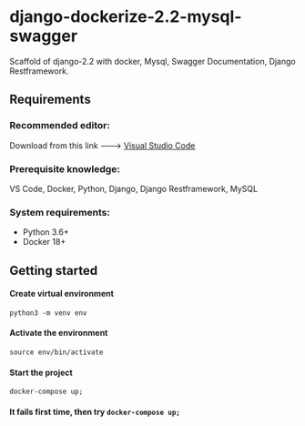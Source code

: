 # django-dockerize-2.2-mysql-swagger
Scaffold of django-2.2 with docker, Mysql, Swagger Documentation, Django Restframework.

## Requirements
### Recommended editor:
Download from this link ---> [Visual Studio Code](https://code.visualstudio.com/Download)

### Prerequisite knowledge:
VS Code, Docker, Python, Django, Django Restframework, MySQL

### System requirements:
* Python 3.6+
* Docker 18+

## Getting started

#### Create virtual environment
```python3 -m venv env```

#### Activate the environment
```source env/bin/activate```

#### Start the project
```docker-compose up;```

#### It fails first time, then try  ```docker-compose up;```